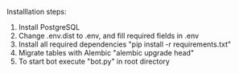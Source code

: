 Installlation steps:
1. Install PostgreSQL
2. Change .env.dist to .env, and fill required fields in .env
3. Install all required dependencies "pip install -r requirements.txt"
4. Migrate tables with Alembic "alembic upgrade head"
5. To start bot execute "bot.py" in root directory 